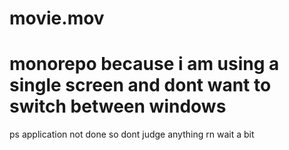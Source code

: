 # movie.mov


# monorepo because i am using a single screen and dont want to switch between windows 

ps application not done so dont judge anything rn wait a bit
